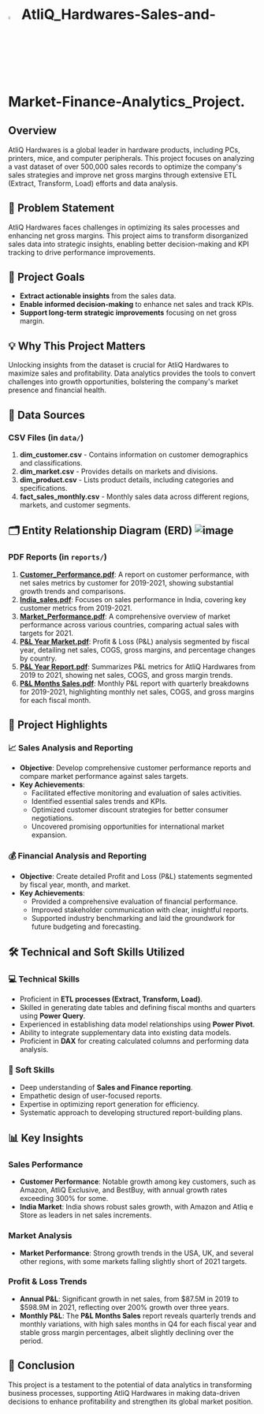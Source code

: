 #  <img src="https://miro.medium.com/v2/resize:fit:1400/1*8bUjUiCWk0VhS8-lgAj0Og.png" width="4%" height="4%"> AtliQ_Hardwares-Sales-and-Market-Finance-Analytics_Project.

## Overview
AtliQ Hardwares is a global leader in hardware products, including PCs, printers, mice, and computer peripherals. This project focuses on analyzing a vast dataset of over 500,000 sales records to optimize the company's sales strategies and improve net gross margins through extensive ETL (Extract, Transform, Load) efforts and data analysis.

## 🚩 Problem Statement
AtliQ Hardwares faces challenges in optimizing its sales processes and enhancing net gross margins. This project aims to transform disorganized sales data into strategic insights, enabling better decision-making and KPI tracking to drive performance improvements.

## 🎯 Project Goals
- **Extract actionable insights** from the sales data.
- **Enable informed decision-making** to enhance net sales and track KPIs.
- **Support long-term strategic improvements** focusing on net gross margin.

## 💡 Why This Project Matters
Unlocking insights from the dataset is crucial for AtliQ Hardwares to maximize sales and profitability. Data analytics provides the tools to convert challenges into growth opportunities, bolstering the company's market presence and financial health.

## 📂 Data Sources

### CSV Files (in `data/`)
1. **dim_customer.csv** - Contains information on customer demographics and classifications.
2. **dim_market.csv** - Provides details on markets and divisions.
3. **dim_product.csv** - Lists product details, including categories and specifications.
4. **fact_sales_monthly.csv** - Monthly sales data across different regions, markets, and customer segments.

## 🗂 Entity Relationship Diagram (ERD) ![image](https://github.com/user-attachments/assets/ff2d2538-0e74-4e54-bb27-3061e2804856)

### PDF Reports (in `reports/`)
1. **[Customer_Performance.pdf](https://github.com/Praveenmittakadapala8794/AtliQ_Hardwares-Sales-and-Market-Finance-Analytics_Project-/blob/master/Customer_Performance.pdf)**: A report on customer performance, with net sales metrics by customer for 2019-2021, showing substantial growth trends and comparisons.
2. **[India_sales.pdf](https://github.com/Praveenmittakadapala8794/AtliQ_Hardwares-Sales-and-Market-Finance-Analytics_Project-/blob/master/India_sales.pdf)**: Focuses on sales performance in India, covering key customer metrics from 2019-2021.
3. **[Market_Performance.pdf](https://github.com/Praveenmittakadapala8794/AtliQ_Hardwares-Sales-and-Market-Finance-Analytics_Project-/blob/master/Market_Performance.pdf)**: A comprehensive overview of market performance across various countries, comparing actual sales with targets for 2021.
4. **[P&L Year Market.pdf](https://github.com/Praveenmittakadapala8794/AtliQ_Hardwares-Sales-and-Market-Finance-Analytics_Project-/blob/master/P%26L%20Year%20Market.pdf)**: Profit & Loss (P&L) analysis segmented by fiscal year, detailing net sales, COGS, gross margins, and percentage changes by country.
5. **[P&L Year Report.pdf](https://github.com/Praveenmittakadapala8794/AtliQ_Hardwares-Sales-and-Market-Finance-Analytics_Project-/blob/master/P%26L%20Year%20Report.pdf)**: Summarizes P&L metrics for AtliQ Hardwares from 2019 to 2021, showing net sales, COGS, and gross margin trends.
6. **[P&L Months Sales.pdf](https://github.com/Praveenmittakadapala8794/AtliQ_Hardwares-Sales-and-Market-Finance-Analytics_Project-/blob/master/P%26L%20Months%20sales.pdf)**: Monthly P&L report with quarterly breakdowns for 2019-2021, highlighting monthly net sales, COGS, and gross margins for each fiscal month.

## 🌟 Project Highlights

### 📈 Sales Analysis and Reporting
- **Objective**: Develop comprehensive customer performance reports and compare market performance against sales targets.
- **Key Achievements**:
  - Facilitated effective monitoring and evaluation of sales activities.
  - Identified essential sales trends and KPIs.
  - Optimized customer discount strategies for better consumer negotiations.
  - Uncovered promising opportunities for international market expansion.

### 💰 Financial Analysis and Reporting
- **Objective**: Create detailed Profit and Loss (P&L) statements segmented by fiscal year, month, and market.
- **Key Achievements**:
  - Provided a comprehensive evaluation of financial performance.
  - Improved stakeholder communication with clear, insightful reports.
  - Supported industry benchmarking and laid the groundwork for future budgeting and forecasting.

## 🛠 Technical and Soft Skills Utilized

### 💻 Technical Skills
- Proficient in **ETL processes (Extract, Transform, Load)**.
- Skilled in generating date tables and defining fiscal months and quarters using **Power Query**.
- Experienced in establishing data model relationships using **Power Pivot**.
- Ability to integrate supplementary data into existing data models.
- Proficient in **DAX** for creating calculated columns and performing data analysis.

### 🧠 Soft Skills
- Deep understanding of **Sales and Finance reporting**.
- Empathetic design of user-focused reports.
- Expertise in optimizing report generation for efficiency.
- Systematic approach to developing structured report-building plans.

## 📊 Key Insights

### Sales Performance
- **Customer Performance**: Notable growth among key customers, such as Amazon, AtliQ Exclusive, and BestBuy, with annual growth rates exceeding 300% for some.
- **India Market**: India shows robust sales growth, with Amazon and Atliq e Store as leaders in net sales increments.

### Market Analysis
- **Market Performance**: Strong growth trends in the USA, UK, and several other regions, with some markets falling slightly short of 2021 targets.

### Profit & Loss Trends
- **Annual P&L**: Significant growth in net sales, from $87.5M in 2019 to $598.9M in 2021, reflecting over 200% growth over three years.
- **Monthly P&L**: The **P&L Months Sales** report reveals quarterly trends and monthly variations, with high sales months in Q4 for each fiscal year and stable gross margin percentages, albeit slightly declining over the period.

## 🏁 Conclusion
This project is a testament to the potential of data analytics in transforming business processes, supporting AtliQ Hardwares in making data-driven decisions to enhance profitability and strengthen its global market position.

